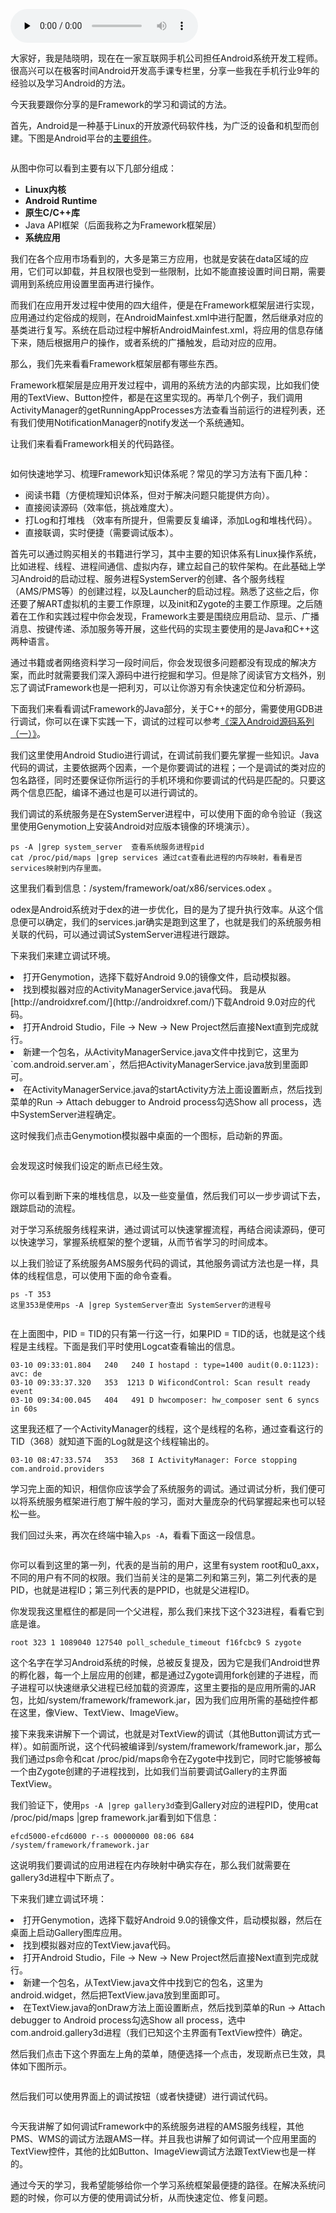 <audio id="audio" title="聊聊Framework的学习方法" controls="" preload="none"><source id="mp3" src="https://static001.geekbang.org/resource/audio/43/3b/434c51aa49ed6f1d4a842dc082595d3b.mp3"></audio>

大家好，我是陆晓明，现在在一家互联网手机公司担任Android系统开发工程师。很高兴可以在极客时间Android开发高手课专栏里，分享一些我在手机行业9年的经验以及学习Android的方法。

今天我要跟你分享的是Framework的学习和调试的方法。

首先，Android是一种基于Linux的开放源代码软件栈，为广泛的设备和机型而创建。下图是Android平台的[主要组件](https://developer.android.google.cn/guide/platform)。

<img src="https://static001.geekbang.org/resource/image/90/df/90763fd9662c8a75553dc92a78112ddf.png" alt="">

从图中你可以看到主要有以下几部分组成：

- **Linux内核**
- **Android Runtime**
- **原生C/C++库**
- Java API框架（后面我称之为Framework框架层）
- **系统应用**

我们在各个应用市场看到的，大多是第三方应用，也就是安装在data区域的应用，它们可以卸载，并且权限也受到一些限制，比如不能直接设置时间日期，需要调用到系统应用设置里面再进行操作。

而我们在应用开发过程中使用的四大组件，便是在Framework框架层进行实现，应用通过约定俗成的规则，在AndroidMainfest.xml中进行配置，然后继承对应的基类进行复写。系统在启动过程中解析AndroidMainfest.xml，将应用的信息存储下来，随后根据用户的操作，或者系统的广播触发，启动对应的应用。

那么，我们先来看看Framework框架层都有哪些东西。

Framework框架层是应用开发过程中，调用的系统方法的内部实现，比如我们使用的TextView、Button控件，都是在这里实现的。再举几个例子，我们调用ActivityManager的getRunningAppProcesses方法查看当前运行的进程列表，还有我们使用NotificationManager的notify发送一个系统通知。

让我们来看看Framework相关的代码路径。

<img src="https://static001.geekbang.org/resource/image/17/d4/178ef00a181a85e85a3b75d4c60abcd4.jpg" alt="">

如何快速地学习、梳理Framework知识体系呢？常见的学习方法有下面几种：

- 阅读书籍（方便梳理知识体系，但对于解决问题只能提供方向）。
- 直接阅读源码（效率低，挑战难度大）。
- 打Log和打堆栈 （效率有所提升，但需要反复编译，添加Log和堆栈代码）。
- 直接联调，实时便捷（需要调试版本）。

首先可以通过购买相关的书籍进行学习，其中主要的知识体系有Linux操作系统，比如进程、线程、进程间通信、虚拟内存，建立起自己的软件架构。在此基础上学习Android的启动过程、服务进程SystemServer的创建、各个服务线程（AMS/PMS等）的创建过程，以及Launcher的启动过程。熟悉了这些之后，你还要了解ART虚拟机的主要工作原理，以及init和Zygote的主要工作原理。之后随着在工作和实践过程中你会发现，Framework主要是围绕应用启动、显示、广播消息、按键传递、添加服务等开展，这些代码的实现主要使用的是Java和C++这两种语言。

通过书籍或者网络资料学习一段时间后，你会发现很多问题都没有现成的解决方案，而此时就需要我们深入源码中进行挖掘和学习。但是除了阅读官方文档外，别忘了调试Framework也是一把利刃，可以让你游刃有余快速定位和分析源码。

下面我们来看看调试Framework的Java部分，关于C++的部分，需要使用GDB进行调试，你可以在课下实践一下，调试的过程可以参考[《深入Android源码系列（一）》](https://mp.weixin.qq.com/s/VSVUbaEIfrmFZMB1k49fyA)。

我们这里使用Android Studio进行调试，在调试前我们要先掌握一些知识。Java代码的调试，主要依据两个因素，一个是你要调试的进程；一个是调试的类对应的包名路径，同时还要保证你所运行的手机环境和你要调试的代码是匹配的。只要这两个信息匹配，编译不通过也是可以进行调试的。

我们调试的系统服务是在SystemServer进程中，可以使用下面的命令验证（我这里使用Genymotion上安装Android对应版本镜像的环境演示）。

```
ps -A |grep system_server  查看系统服务进程pid
cat /proc/pid/maps |grep services 通过cat查看此进程的内存映射，看看是否services映射到内存里面。

```

这里我们看到信息：/system/framework/oat/x86/services.odex 。

odex是Android系统对于dex的进一步优化，目的是为了提升执行效率。从这个信息便可以确定，我们的services.jar确实是跑到这里了，也就是我们的系统服务相关联的代码，可以通过调试SystemServer进程进行跟踪。

下来我们来建立调试环境。

<li>
打开Genymotion，选择下载好Android 9.0的镜像文件，启动模拟器。
</li>
<li>
找到模拟器对应的ActivityManagerService.java代码。 我是从[http://androidxref.com/](http://androidxref.com/)下载Android 9.0对应的代码。
</li>
<li>
打开Android Studio，File -&gt; New -&gt; New Project然后直接Next直到完成就行。
</li>
<li>
新建一个包名，从ActivityManagerService.java文件中找到它，这里为`com.android.server.am`，然后把ActivityManagerService.java放到里面即可。
</li>
<li>
在ActivityManagerService.java的startActivity方法上面设置断点，然后找到菜单的Run -&gt; Attach debugger to Android process勾选Show all process，选中SystemServer进程确定。
</li>

<img src="https://static001.geekbang.org/resource/image/ba/f0/ba1eb6bded9167f26ae48b34a6d792f0.png" alt="">

这时候我们点击Genymotion模拟器中桌面的一个图标，启动新的界面。

<img src="https://static001.geekbang.org/resource/image/c9/45/c92b62d1065f967696dbdd2851037b45.png" alt="">

会发现这时候我们设定的断点已经生效。

<img src="https://static001.geekbang.org/resource/image/76/05/763f222e01a30c969024d8cf77dd0705.png" alt="">

你可以看到断下来的堆栈信息，以及一些变量值，然后我们可以一步步调试下去，跟踪启动的流程。

对于学习系统服务线程来讲，通过调试可以快速掌握流程，再结合阅读源码，便可以快速学习，掌握系统框架的整个逻辑，从而节省学习的时间成本。

以上我们验证了系统服务AMS服务代码的调试，其他服务调试方法也是一样，具体的线程信息，可以使用下面的命令查看。

```
ps -T 353 
这里353是使用ps -A |grep SystemServer查出 SystemServer的进程号

```

<img src="https://static001.geekbang.org/resource/image/62/a8/62d0d79e490a14f19422486c5da85fa8.png" alt="">

在上面图中，PID = TID的只有第一行这一行，如果PID = TID的话，也就是这个线程是主线程。下面是我们平时使用Logcat查看输出的信息。

```
03-10 09:33:01.804   240   240 I hostapd : type=1400 audit(0.0:1123): avc: de
03-10 09:33:37.320   353  1213 D WificondControl: Scan result ready event
03-10 09:34:00.045   404   491 D hwcomposer: hw_composer sent 6 syncs in 60s

```

这里我还框了一个ActivityManager的线程，这个是线程的名称，通过查看这行的TID（368）就知道下面的Log就是这个线程输出的。

```
03-10 08:47:33.574   353   368 I ActivityManager: Force stopping com.android.providers

```

学习完上面的知识，相信你应该学会了系统服务的调试。通过调试分析，我们便可以将系统服务框架进行庖丁解牛般的学习，面对大量庞杂的代码掌握起来也可以轻松一些。

我们回过头来，再次在终端中输入`ps -A`，看看下面这一段信息。

<img src="https://static001.geekbang.org/resource/image/29/4e/298cadbc90a1f04d02e1e116f6db464e.png" alt="">

你可以看到这里的第一列，代表的是当前的用户，这里有system root和u0_axx，不同的用户有不同的权限。我们当前关注的是第二列和第三列，第二列代表的是PID，也就是进程ID；第三列代表的是PPID，也就是父进程ID。

你发现我这里框住的都是同一个父进程，那么我们来找下这个323进程，看看它到底是谁。

```
root 323 1 1089040 127540 poll_schedule_timeout f16fcbc9 S zygote

```

这个名字在学习Android系统的时候，总被反复提及，因为它是我们Android世界的孵化器，每一个上层应用的创建，都是通过Zygote调用fork创建的子进程，而子进程可以快速继承父进程已经加载的资源库，这里主要指的是应用所需的JAR包，比如/system/framework/framework.jar，因为我们应用所需的基础控件都在这里，像View、TextView、ImageView。

接下来我来讲解下一个调试，也就是对TextView的调试（其他Button调试方式一样）。如前面所说，这个代码被编译到/system/framework/framework.jar，那么我们通过ps命令和cat /proc/pid/maps命令在Zygote中找到它，同时它能够被每一个由Zygote创建的子进程找到，比如我们当前要调试Gallery的主界面TextView。

我们验证下，使用`ps -A |grep gallery3d`查到Gallery对应的进程PID，使用cat /proc/pid/maps |grep framework.jar看到如下信息：

```
efcd5000-efcd6000 r--s 00000000 08:06 684                                /system/framework/framework.jar

```

这说明我们要调试的应用进程在内存映射中确实存在，那么我们就需要在gallery3d进程中下断点了。

下来我们建立调试环境：

<li>
打开Genymotion，选择下载好Android 9.0的镜像文件，启动模拟器，然后在桌面上启动Gallery图库应用。
</li>
<li>
找到模拟器对应的TextView.java代码。
</li>
<li>
打开Android Studio，File -&gt; New -&gt; New Project然后直接Next直到完成就行。
</li>
<li>
新建一个包名，从TextView.java文件中找到它的包名，这里为android.widget，然后把TextView.java放到里面即可。
</li>
<li>
在TextView.java的onDraw方法上面设置断点，然后找到菜单的Run -&gt; Attach debugger to Android process勾选Show all process，选中com.android.gallery3d进程（我们已知这个主界面有TextView控件）确定。
</li>

然后我们点击下这个界面左上角的菜单，随便选择一个点击，发现断点已生效，具体如下图所示。

<img src="https://static001.geekbang.org/resource/image/c2/85/c2a9a5a71d4bd4a02b5bee113d866b85.png" alt="">

然后我们可以使用界面上的调试按钮（或者快捷键）进行调试代码。

<img src="https://static001.geekbang.org/resource/image/c3/f8/c395c9f16a7c057c1076b4619dd1b5f8.png" alt="">

今天我讲解了如何调试Framework中的系统服务进程的AMS服务线程，其他PMS、WMS的调试方法跟AMS一样。并且我也讲解了如何调试一个应用里面的TextView控件，其他的比如Button、ImageView调试方法跟TextView也是一样的。

通过今天的学习，我希望能够给你一个学习系统框架最便捷的路径。在解决系统问题的时候，你可以方便的使用调试分析，从而快速定位、修复问题。


